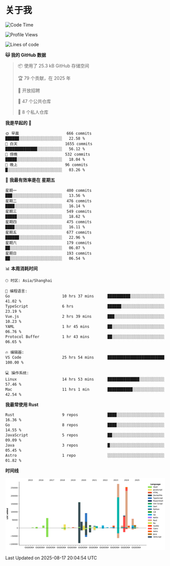 # 关于我

<!--START_SECTION:waka-->
![Code Time](http://img.shields.io/badge/Code%20Time-4%2C058%20hrs%2018%20mins-blue)

![Profile Views](http://img.shields.io/badge/%E4%B8%AA%E4%BA%BA%E8%B5%84%E6%96%99%E8%A7%82%E7%9C%8B%E6%AC%A1%E6%95%B0-0-blue)

![Lines of code](https://img.shields.io/badge/%E4%BB%8E%E3%80%8CHello%20World%E3%80%8D%E8%B5%B7%E6%88%91%E5%B7%B2%E7%BB%8F%E5%86%99%E4%BA%86-1.2%20million%20%E8%A1%8C%E4%BB%A3%E7%A0%81-blue)

**🐱 我的 GitHub 数据** 

> 📦  使用了 25.3 kB GitHub 存储空间 
 > 
> 🏆 79 个贡献，在 2025 年
 > 
> 💼 开放招聘
 > 
> 📜 47 个公共仓库 
 > 
> 🔑 8 个私人仓库 
 > 
**我是早起的 🐤** 

```text
🌞 早晨                     666 commits         ██████░░░░░░░░░░░░░░░░░░░   22.58 % 
🌆 白天                     1655 commits        ██████████████░░░░░░░░░░░   56.12 % 
🌃 傍晚                     532 commits         █████░░░░░░░░░░░░░░░░░░░░   18.04 % 
🌙 晚上                     96 commits          █░░░░░░░░░░░░░░░░░░░░░░░░   03.26 % 
```
📅 **我最有效率是在 星期五** 

```text
星期一                      400 commits         ███░░░░░░░░░░░░░░░░░░░░░░   13.56 % 
星期二                      476 commits         ████░░░░░░░░░░░░░░░░░░░░░   16.14 % 
星期三                      549 commits         █████░░░░░░░░░░░░░░░░░░░░   18.62 % 
星期四                      475 commits         ████░░░░░░░░░░░░░░░░░░░░░   16.11 % 
星期五                      677 commits         ██████░░░░░░░░░░░░░░░░░░░   22.96 % 
星期六                      179 commits         ██░░░░░░░░░░░░░░░░░░░░░░░   06.07 % 
星期日                      193 commits         ██░░░░░░░░░░░░░░░░░░░░░░░   06.54 % 
```


📊 **本周消耗时间** 

```text
🕑︎ 时区: Asia/Shanghai

💬 编程语言: 
Go                       10 hrs 37 mins      ██████████░░░░░░░░░░░░░░░   41.02 % 
TypeScript               6 hrs               ██████░░░░░░░░░░░░░░░░░░░   23.19 % 
Vue.js                   2 hrs 39 mins       ███░░░░░░░░░░░░░░░░░░░░░░   10.23 % 
YAML                     1 hr 45 mins        ██░░░░░░░░░░░░░░░░░░░░░░░   06.76 % 
Protocol Buffer          1 hr 43 mins        ██░░░░░░░░░░░░░░░░░░░░░░░   06.65 % 

🔥 编辑器: 
VS Code                  25 hrs 54 mins      █████████████████████████   100.00 % 

💻 操作系统: 
Linux                    14 hrs 53 mins      ██████████████░░░░░░░░░░░   57.46 % 
Mac                      11 hrs 1 min        ███████████░░░░░░░░░░░░░░   42.54 % 
```

**我最常使用 Rust** 

```text
Rust                     9 repos             ████░░░░░░░░░░░░░░░░░░░░░   16.36 % 
Go                       8 repos             ████░░░░░░░░░░░░░░░░░░░░░   14.55 % 
JavaScript               5 repos             ██░░░░░░░░░░░░░░░░░░░░░░░   09.09 % 
Java                     3 repos             █░░░░░░░░░░░░░░░░░░░░░░░░   05.45 % 
Astro                    1 repo              ░░░░░░░░░░░░░░░░░░░░░░░░░   01.82 % 
```



**时间线**

![Lines of Code chart](https://raw.githubusercontent.com/catusax/catusax/master/assets/bar_graph.png)


 Last Updated on 2025-08-17 20:04:54 UTC
<!--END_SECTION:waka-->

